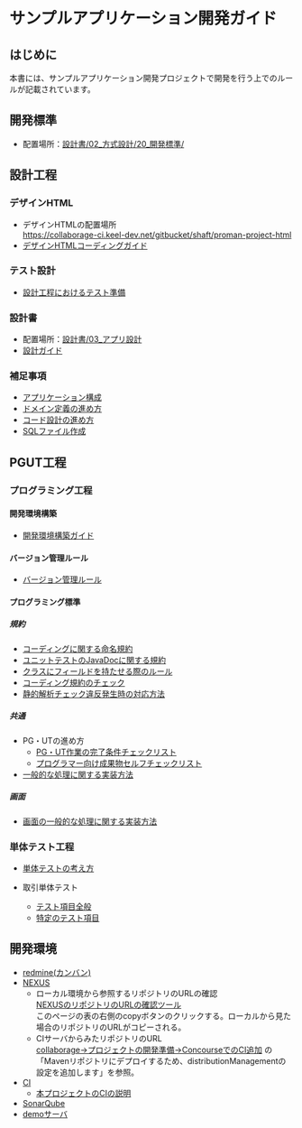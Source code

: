 # サンプルアプリケーション開発ガイド
## はじめに
本書には、サンプルアプリケーション開発プロジェクトで開発を行う上でのルールが記載されています。

## 開発標準
- 配置場所：[設計書/02_方式設計/20_開発標準/](../設計書/02_方式設計/20_開発標準) 

## 設計工程
### デザインHTML
- デザインHTMLの配置場所  
  https://collaborage-ci.keel-dev.net/gitbucket/shaft/proman-project-html
- [デザインHTMLコーディングガイド](設計工程/デザインHTMLコーディングガイド.md)

### テスト設計

- [設計工程におけるテスト準備](設計工程/設計工程におけるテスト準備.md)


### 設計書
- 配置場所：[設計書/03_アプリ設計](../設計書/03_アプリ設計) 
- [設計ガイド](設計工程/設計ガイド.md)

### 補足事項

- [アプリケーション構成](設計工程/アプリケーション構成.md)
- [ドメイン定義の進め方](設計工程/ドメイン定義の進め方.md)
- [コード設計の進め方](設計工程/コード設計の進め方.md)
- [SQLファイル作成](設計工程/SQLファイル作成.md)

## PGUT工程

### プログラミング工程
#### 開発環境構築
- [開発環境構築ガイド](PGUT工程/開発環境構築ガイド.md)

#### バージョン管理ルール
- [バージョン管理ルール](PGUT工程/バージョン管理ルール.md)

#### プログラミング標準
##### 規約
- [コーディングに関する命名規約](PGUT工程/pg/コーディングに関する命名規約.md)
- [ユニットテストのJavaDocに関する規約](PGUT工程/ut/ユニットテストのJavaDocに関する規約.md)
- [クラスにフィールドを持たせる際のルール](PGUT工程/pg/クラスにフィールドを持たせる場合のルール.md)
- [コーディング規約のチェック](PGUT工程/pg/コーディング規約のチェック.md)
- [静的解析チェック違反発生時の対応方法](PGUT工程/pg/静的解析チェック違反発生時の対応方法.md)

##### 共通
- PG・UTの進め方
  - [PG・UT作業の完了条件チェックリスト](PGUT工程/checklist/PG・UT作業の完了条件チェックリスト.xlsx)
  - [プログラマー向け成果物セルフチェックリスト](PGUT工程/checklist/プログラマー向け成果物セルフチェックリスト.xlsx)
- [一般的な処理に関する実装方法](PGUT工程/pg/一般的な処理に関する実装方法.md)

##### 画面
- [画面の一般的な処理に関する実装方法](PGUT工程/pg/画面の一般的な処理に関する実装方法.md)

### 単体テスト工程
- [単体テストの考え方](PGUT工程/ut/単体テストの考え方.md)

- 取引単体テスト
  - [テスト項目全般](PGUT工程/ut/取引単体テスト-テスト項目全般.md)
  - [特定のテスト項目](PGUT工程/ut/取引単体テスト-特定のテスト項目.md) 


## 開発環境
- [redmine(カンバン)](https://collaborage-cq.keel-dev.net/redmine/)
- [NEXUS](https://collaborage-ci.keel-dev.net/nexus/)
  - ローカル環境から参照するリポジトリのURLの確認   
    [NEXUSのリポジトリのURLの確認ツール](https://collaborage-ci.keel-dev.net/nexus/#browse/browse/assets)  
    このページの表の右側のcopyボタンのクリックする。ローカルから見た場合のリポジトリのURLがコピーされる。
  - CIサーバからみたリポジトリのURL  
   [collaborage→プロジェクトの開発準備→ConcourseでのCI追加](https://github.com/Fintan-contents/collaborage/blob/master/doc/dev.md#concourseでのci追加)  の「Mavenリポジトリにデプロイするため、distributionManagementの設定を追加します」を参照。
- [CI](https://collaborage-ci.keel-dev.net/jenkins/)
  - [本プロジェクトのCIの説明](開発環境/本プロジェクトのCIの説明.md)
- [SonarQube](https://collaborage-cq.keel-dev.net/sonarqube/)
- [demoサーバ](https://collaborage-demo.keel-dev.net/)
